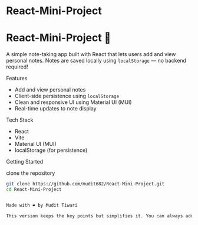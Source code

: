 
# React-Mini-Project
# React-Mini-Project 📝

A simple note-taking app built with React that lets users add and view personal notes. Notes are saved locally using `localStorage` — no backend required!

 Features

- Add and view personal notes
- Client-side persistence using `localStorage`
- Clean and responsive UI using Material UI (MUI)
- Real-time updates to note display

 Tech Stack

- React
- Vite
- Material UI (MUI)
- localStorage (for persistence)

Getting Started

clone the repository

```bash
git clone https://github.com/mudit682/React-Mini-Project.git
cd React-Mini-Project


Made with ❤️ by Mudit Tiwari

This version keeps the key points but simplifies it. You can always add more detailed sections later if needed, such as screenshots or license information.


